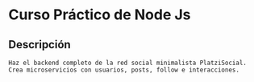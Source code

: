 # Curso Práctico de Node Js
## Descripción
```Haz el backend completo de la red social minimalista PlatziSocial. Crea microservicios con usuarios, posts, follow e interacciones.```
